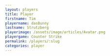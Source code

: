 ```yaml
---
layout: players
title: Player
firstname: Tim
playername: dasBunny
lastname: Strutzberg
playerimage: /assets/image/articles/Avatar.png
playergame: Counter Strike
permalink: /players/:slug
categories: player
---
```


